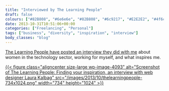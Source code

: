 ```yaml
---
title: "Interviewed by The Learning People"
draft: false
colours: ["#82B808", "#6e6e6e", "#82B808", "#6c9217", "#E2E2E2", "#4f6c0f", "#E92F30"]
date: 2013-10-31T10:51:06+00:00
categories: ["Freelancing", "Personal"]
tags: ["business", "diversity", "inspiration", "interview"]
body_classes: "blog"
---
```


[The Learning People have posted an interview they did with me](http://www.learningpeople.co.uk/blog/blog-posts/finding-your-inspiration-an-interview-with-web-designer-laura-kalbag) about women in the technology sector, working for myself, and what inspires me.

[{{< figure class="aligncenter size-large wp-image-4093" alt="Screenshot of The Learning People: Finding your inspiration, an interview with web designer Laura Kalbag" src="/images/2013/10/thelearningpeople-734x1024.png" width="734" height="1024" >}}](http://www.learningpeople.co.uk/blog/blog-posts/finding-your-inspiration-an-interview-with-web-designer-laura-kalbag)

	